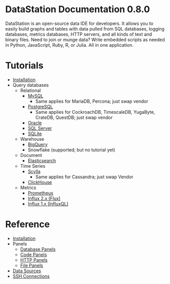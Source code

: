 # DataStation Documentation 0.8.0

DataStation is an open-source data IDE for developers. It allows you
to easily build graphs and tables with data pulled from SQL databases,
logging databases, metrics databases, HTTP servers, and all kinds of
text and binary files. Need to join or munge data? Write embedded
scripts as needed in Python, JavaScript, Ruby, R, or Julia. All in one
application.

# Tutorials

* [Installation](./Installation.md)
* Query databases
  * Relational
    * [MySQL](../tutorials/Query_MySQL_with_DataStation.md)
      * Same applies for MariaDB, Percona; just swap vendor
    * [PostgreSQL](../tutorials/Query_PostgreSQL_with_DataStation.md)
      * Same applies for CockroachDB, TimescaleDB, YugaByte, CrateDB, QuestDB; just swap vendor
    * [Oracle](../tutorials/Query_Oracle_with_DataStation.md)
    * [SQL Server](../tutorials/Query_SQL_Server_with_DataStation.md)
    * [SQLite](../tutorials/Query_SQLite_with_DataStation.md)
  * Warehouse
    * [BigQuery](../tutorials/Query_BigQuery_with_DataStation.md)
    * Snowflake (supported; but no tutorial yet)
  * Document
    * [Elasticsearch](../tutorials/Query_Elasticsearch_with_DataStation.md)
  * Time Series
    * [Scylla](../tutorials/Query_Scylla_with_DataStation.md)
      * Same applies for Cassandra; just swap Vendor
    * [ClickHouse](../tutorials/Query_ClickHouse_with_DataStation.md)
  * Metrics
    * [Prometheus](../tutorials/Query_Prometheus_with_DataStation.md)
    * [Influx 2.x (Flux)](../tutorials/Query_Influx_(2.x)_with_DataStation_(Flux).md)
    * [Influx 1.x (InfluxQL)](../tutorials/Query_Influx_(1.x)_with_DataStation_(InfluxQL).md)
  

# Reference

* [Installation](./Installation.md)
* Panels
  * [Database Panels](./Panels/Database_Panels.md)
  * [Code Panels](./Panels/Code_Panels.md)
  * [HTTP Panels](./Panels/HTTP_Panels.md)
  * [File Panels](./Panels/File_Panels.md)
* [Data Sources](./Data_Sources.md)
* [SSH Connections](./SSH_Connections.md)
